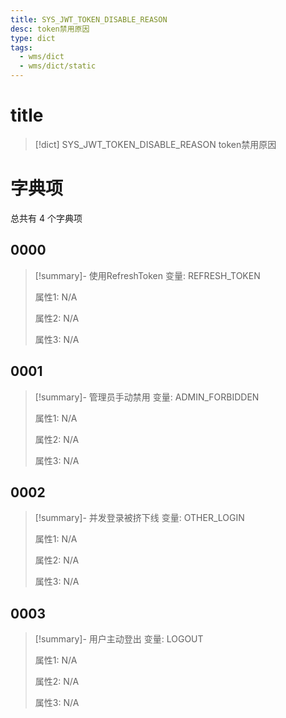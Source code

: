 ```yaml
---
title: SYS_JWT_TOKEN_DISABLE_REASON
desc: token禁用原因
type: dict
tags:
  - wms/dict
  - wms/dict/static
---
```

# title
>[!dict] SYS_JWT_TOKEN_DISABLE_REASON
> token禁用原因

# 字典项
总共有 4 个字典项
## 0000
>[!summary]- 使用RefreshToken
>变量: REFRESH_TOKEN
>
>属性1: N/A
>
>属性2: N/A
>
>属性3: N/A

## 0001
>[!summary]- 管理员手动禁用
>变量: ADMIN_FORBIDDEN
>
>属性1: N/A
>
>属性2: N/A
>
>属性3: N/A

## 0002
>[!summary]- 并发登录被挤下线
>变量: OTHER_LOGIN
>
>属性1: N/A
>
>属性2: N/A
>
>属性3: N/A

## 0003
>[!summary]- 用户主动登出
>变量: LOGOUT
>
>属性1: N/A
>
>属性2: N/A
>
>属性3: N/A
